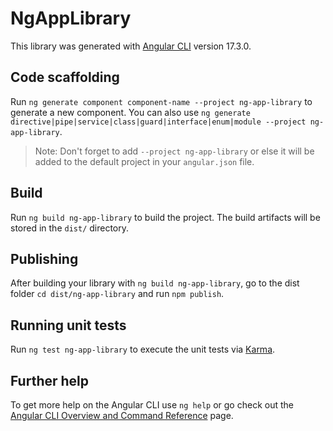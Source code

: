 # NgAppLibrary

This library was generated with [Angular CLI](https://github.com/angular/angular-cli) version 17.3.0.

## Code scaffolding

Run `ng generate component component-name --project ng-app-library` to generate a new component. You can also use `ng generate directive|pipe|service|class|guard|interface|enum|module --project ng-app-library`.
> Note: Don't forget to add `--project ng-app-library` or else it will be added to the default project in your `angular.json` file. 

## Build

Run `ng build ng-app-library` to build the project. The build artifacts will be stored in the `dist/` directory.

## Publishing

After building your library with `ng build ng-app-library`, go to the dist folder `cd dist/ng-app-library` and run `npm publish`.

## Running unit tests

Run `ng test ng-app-library` to execute the unit tests via [Karma](https://karma-runner.github.io).

## Further help

To get more help on the Angular CLI use `ng help` or go check out the [Angular CLI Overview and Command Reference](https://angular.io/cli) page.
